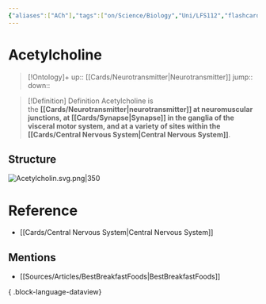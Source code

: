 ```yaml
---
{"aliases":["ACh"],"tags":["on/Science/Biology","Uni/LFS112","flashcards/LFS112"],"date created":"2022-11-28 Mon","edited":"2023-04-06 Thu","dg-publish":true,"permalink":"/cards/acetylcholine/","dgPassFrontmatter":true}
---
```


# Acetylcholine

> [!Ontology]+
> up:: [[Cards/Neurotransmitter\|Neurotransmitter]]
> jump::
> down:: 

> [!Definition] Definition
> Acetylcholine is the **[[Cards/Neurotransmitter\|neurotransmitter]] at neuromuscular junctions, at [[Cards/Synapse\|Synapse]] in the ganglia of the visceral motor system, and at a variety of sites within the [[Cards/Central Nervous System\|Central Nervous System]]**.

## Structure

![Acetylcholin.svg.png|350](/img/user/Extras/Images/Acetylcholin.svg.png)

# Reference

- [[Cards/Central Nervous System\|Central Nervous System]]

## Mentions

- [[Sources/Articles/BestBreakfastFoods\|BestBreakfastFoods]]

{ .block-language-dataview}